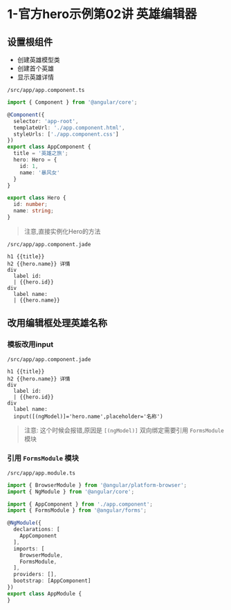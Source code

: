 # 1-官方hero示例第02讲 英雄编辑器

## 设置根组件

- 创建英雄模型类
- 创建首个英雄
- 显示英雄详情

`/src/app/app.component.ts`

```ts
import { Component } from '@angular/core';

@Component({
  selector: 'app-root',
  templateUrl: './app.component.html',
  styleUrls: ['./app.component.css']
})
export class AppComponent {
  title = '英雄之旅';
  hero: Hero = {
    id: 1,
    name: '暴风女'
  }
}

export class Hero {
  id: number;
  name: string;
}

```

> 注意,直接实例化Hero的方法

`/src/app/app.component.jade`

```jade
h1 {{title}}
h2 {{hero.name}} 详情
div
  label id:
  | {{hero.id}}
div
  label name:
  | {{hero.name}}
```

## 改用编辑框处理英雄名称

### 模板改用input

`/src/app/app.component.jade`

```jade
h1 {{title}}
h2 {{hero.name}} 详情
div
  label id:
  | {{hero.id}}
div
  label name:
  input([(ngModel)]='hero.name',placeholder='名称')
```

> 注意:
这个时候会报错,原因是 `[(ngModel)]` 双向绑定需要引用 `FormsModule` 模块

### 引用 `FormsModule` 模块

`/src/app/app.module.ts`

```ts
import { BrowserModule } from '@angular/platform-browser';
import { NgModule } from '@angular/core';

import { AppComponent } from './app.component';
import { FormsModule } from '@angular/forms';

@NgModule({
  declarations: [
    AppComponent
  ],
  imports: [
    BrowserModule,
    FormsModule,
  ],
  providers: [],
  bootstrap: [AppComponent]
})
export class AppModule {
}

```
